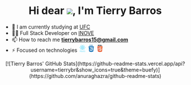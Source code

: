 <h1 align="center">Hi dear <img src="https://raw.githubusercontent.com/kaueMarques/kaueMarques/master/hi.gif" width="30px">, I'm Tierry Barros</h1>

- 🔭 I am currently studying at [UFC](https://www.quixada.ufc.br/)
- 👨‍💻 Full Stack Developer on [INOVE](https://github.com/dev-inove)
- 📫 How to reach me **tierrybarros15@gmail.com**
- ⚡ Focused on technologies <img src="https://raw.githubusercontent.com/devicons/devicon/master/icons/react/react-original-wordmark.svg" alt="react" width="20" height="20"/> <img src="https://raw.githubusercontent.com/devicons/devicon/master/icons/css3/css3-plain-wordmark.svg" alt="css3"  width="20" height="20"/> <img src="https://raw.githubusercontent.com/devicons/devicon/master/icons/html5/html5-original-wordmark.svg" alt="html5"  width="20" height="20"/>

<div align="center" >
[![Tierry Barros' GitHub Stats](https://github-readme-stats.vercel.app/api?username=tierrybr&show_icons=true&theme=buefy)](https://github.com/anuraghazra/github-readme-stats)
</div>






